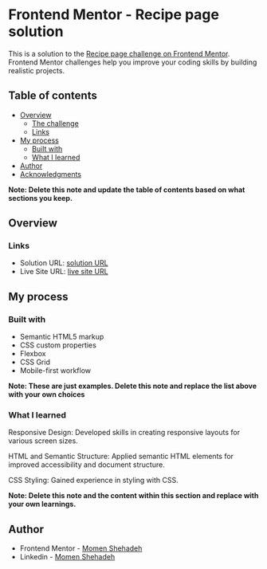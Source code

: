 # Frontend Mentor - Recipe page solution

This is a solution to the [Recipe page challenge on Frontend Mentor](https://www.frontendmentor.io/challenges/recipe-page-KiTsR8QQKm). Frontend Mentor challenges help you improve your coding skills by building realistic projects. 

## Table of contents

- [Overview](#overview)
  - [The challenge](#the-challenge)
  - [Links](#links)
- [My process](#my-process)
  - [Built with](#built-with)
  - [What I learned](#what-i-learned)
- [Author](#author)
- [Acknowledgments](#acknowledgments)

**Note: Delete this note and update the table of contents based on what sections you keep.**

## Overview

### Links

- Solution URL: [solution URL](https://github.com/momenshehadeh/Recipe-page.git)
- Live Site URL: [live site URL](https://momenshehadeh.github.io/Recipe-page/)

## My process

### Built with

- Semantic HTML5 markup
- CSS custom properties
- Flexbox
- CSS Grid
- Mobile-first workflow


**Note: These are just examples. Delete this note and replace the list above with your own choices**

### What I learned

Responsive Design: Developed skills in creating responsive layouts for various screen sizes.

HTML and Semantic Structure: Applied semantic HTML elements for improved accessibility and document structure.

CSS Styling: Gained experience in styling with CSS.


**Note: Delete this note and the content within this section and replace with your own learnings.**



## Author

- Frontend Mentor - [Momen Shehadeh](https://www.frontendmentor.io/profile/momenshehadeh)
- Linkedin - [Momen Shehadeh](https://www.linkedin.com/in/momen-shehadeh-11616b342?)

